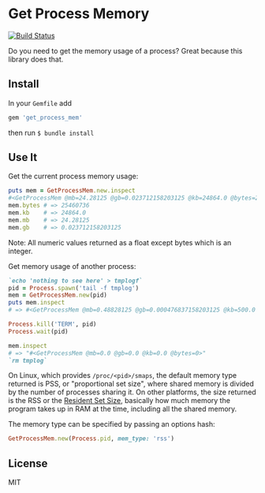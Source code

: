 # Get Process Memory

[![Build Status](https://travis-ci.org/schneems/get_process_mem.png?branch=master)](https://travis-ci.org/schneems/get_process_mem)

Do you need to get the memory usage of a process? Great because this library does that.

## Install

In your `Gemfile` add

```ruby
gem 'get_process_mem'
```

then run `$ bundle install`


## Use It

Get the current process memory usage:

```ruby
puts mem = GetProcessMem.new.inspect
#<GetProcessMem @mb=24.28125 @gb=0.023712158203125 @kb=24864.0 @bytes=25460736 >
mem.bytes # => 25460736
mem.kb    # => 24864.0
mem.mb    # => 24.28125
mem.gb    # => 0.023712158203125
```

Note: All numeric values returned as a float except bytes which is an integer.

Get memory usage of another process:

```ruby
`echo 'nothing to see here' > tmplogf`
pid = Process.spawn('tail -f tmplog')
mem = GetProcessMem.new(pid)
puts mem.inspect
# => #<GetProcessMem @mb=0.48828125 @gb=0.000476837158203125 @kb=500.0 @bytes=512000 >

Process.kill('TERM', pid)
Process.wait(pid)

mem.inspect
# => "#<GetProcessMem @mb=0.0 @gb=0.0 @kb=0.0 @bytes=0>"
`rm tmplog`
```

On Linux, which provides `/proc/<pid>/smaps`, the default memory type returned is PSS, or "proportional set size", where shared memory is divided by the number of processes sharing it. On other platforms, the size returned is the RSS or the [Resident Set Size](http://en.wikipedia.org/wiki/Resident_set_size), basically how much memory the program takes up in RAM at the time, including all the shared memory.

The memory type can be specified by passing an options hash:

```ruby
GetProcessMem.new(Process.pid, mem_type: 'rss')

```



## License

MIT
